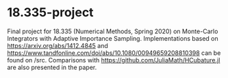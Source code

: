 # 18.335-project
Final project for 18.335 (Numerical Methods, Spring 2020) on Monte-Carlo Integrators with Adaptive Importance Sampling. Implementations based on https://arxiv.org/abs/1412.4845 and https://www.tandfonline.com/doi/abs/10.1080/00949659208810398 can be found on /src. Comparisons with https://github.com/JuliaMath/HCubature.jl are also presented in the paper.
